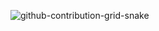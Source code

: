 ![github-contribution-grid-snake](https://user-images.githubusercontent.com/61559740/223878012-c5351275-ab94-4c70-9c23-00348c61a202.gif)

